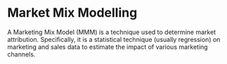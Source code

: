 # Market Mix Modelling
A Marketing Mix Model (MMM) is a technique used to determine market attribution.
Specifically, it is a statistical technique (usually regression) on marketing and sales data to estimate the impact of various marketing channels.
